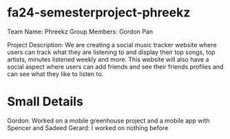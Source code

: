 # fa24-semesterproject-phreekz
Team Name: Phreekz
Group Members: Gordon Pan

Project Description:
We are creating a social music tracker website where users can track what they are listening to and display their top songs, top artists, minutes listened weekly and more. This website will also have a social aspect where users can add friends and see their friends profiles and can see what they like to listen to. 

Small Details
==================
Gordon: Worked on a mobile greenhouse project and a mobile app with Spencer and Sadeed
Gerard: I worked on nothing before